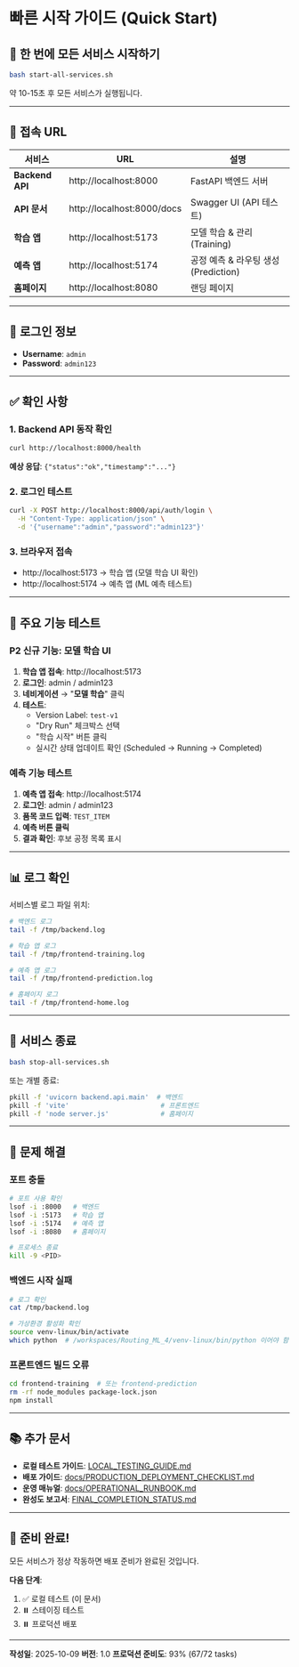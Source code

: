 # 빠른 시작 가이드 (Quick Start)

## 🚀 한 번에 모든 서비스 시작하기

```bash
bash start-all-services.sh
```

약 10-15초 후 모든 서비스가 실행됩니다.

---

## 📱 접속 URL

| 서비스 | URL | 설명 |
|--------|-----|------|
| **Backend API** | http://localhost:8000 | FastAPI 백엔드 서버 |
| **API 문서** | http://localhost:8000/docs | Swagger UI (API 테스트) |
| **학습 앱** | http://localhost:5173 | 모델 학습 & 관리 (Training) |
| **예측 앱** | http://localhost:5174 | 공정 예측 & 라우팅 생성 (Prediction) |
| **홈페이지** | http://localhost:8080 | 랜딩 페이지 |

---

## 🔑 로그인 정보

- **Username**: `admin`
- **Password**: `admin123`

---

## ✅ 확인 사항

### 1. Backend API 동작 확인
```bash
curl http://localhost:8000/health
```
**예상 응답**: `{"status":"ok","timestamp":"..."}`

### 2. 로그인 테스트
```bash
curl -X POST http://localhost:8000/api/auth/login \
  -H "Content-Type: application/json" \
  -d '{"username":"admin","password":"admin123"}'
```

### 3. 브라우저 접속
- http://localhost:5173 → 학습 앱 (모델 학습 UI 확인)
- http://localhost:5174 → 예측 앱 (ML 예측 테스트)

---

## 🎯 주요 기능 테스트

### P2 신규 기능: 모델 학습 UI

1. **학습 앱 접속**: http://localhost:5173
2. **로그인**: admin / admin123
3. **네비게이션** → "**모델 학습**" 클릭
4. **테스트**:
   - Version Label: `test-v1`
   - "Dry Run" 체크박스 선택
   - "학습 시작" 버튼 클릭
   - 실시간 상태 업데이트 확인 (Scheduled → Running → Completed)

### 예측 기능 테스트

1. **예측 앱 접속**: http://localhost:5174
2. **로그인**: admin / admin123
3. **품목 코드 입력**: `TEST_ITEM`
4. **예측 버튼 클릭**
5. **결과 확인**: 후보 공정 목록 표시

---

## 📊 로그 확인

서비스별 로그 파일 위치:

```bash
# 백엔드 로그
tail -f /tmp/backend.log

# 학습 앱 로그
tail -f /tmp/frontend-training.log

# 예측 앱 로그
tail -f /tmp/frontend-prediction.log

# 홈페이지 로그
tail -f /tmp/frontend-home.log
```

---

## 🛑 서비스 종료

```bash
bash stop-all-services.sh
```

또는 개별 종료:
```bash
pkill -f 'uvicorn backend.api.main'  # 백엔드
pkill -f 'vite'                       # 프론트엔드
pkill -f 'node server.js'             # 홈페이지
```

---

## 🔧 문제 해결

### 포트 충돌
```bash
# 포트 사용 확인
lsof -i :8000   # 백엔드
lsof -i :5173   # 학습 앱
lsof -i :5174   # 예측 앱
lsof -i :8080   # 홈페이지

# 프로세스 종료
kill -9 <PID>
```

### 백엔드 시작 실패
```bash
# 로그 확인
cat /tmp/backend.log

# 가상환경 활성화 확인
source venv-linux/bin/activate
which python  # /workspaces/Routing_ML_4/venv-linux/bin/python 이어야 함
```

### 프론트엔드 빌드 오류
```bash
cd frontend-training  # 또는 frontend-prediction
rm -rf node_modules package-lock.json
npm install
```

---

## 📚 추가 문서

- **로컬 테스트 가이드**: [LOCAL_TESTING_GUIDE.md](LOCAL_TESTING_GUIDE.md)
- **배포 가이드**: [docs/PRODUCTION_DEPLOYMENT_CHECKLIST.md](docs/PRODUCTION_DEPLOYMENT_CHECKLIST.md)
- **운영 매뉴얼**: [docs/OPERATIONAL_RUNBOOK.md](docs/OPERATIONAL_RUNBOOK.md)
- **완성도 보고서**: [FINAL_COMPLETION_STATUS.md](FINAL_COMPLETION_STATUS.md)

---

## 🎉 준비 완료!

모든 서비스가 정상 작동하면 배포 준비가 완료된 것입니다.

**다음 단계**:
1. ✅ 로컬 테스트 (이 문서)
2. ⏸️ 스테이징 테스트
3. ⏸️ 프로덕션 배포

---

**작성일**: 2025-10-09
**버전**: 1.0
**프로덕션 준비도**: 93% (67/72 tasks)
